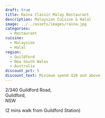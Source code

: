 ```yaml
---
draft: true
title: Raina Classic Malay Restaurant
description: Malaysian Cuisine & Halal
image: ../../assets/images/raina.jpg
categories:
  - Restaurant
cuisine:
  - Malaysian
  - Halal
region:
  - Guildford
  - New South Wales
  - Australia
discount_pct: 5
discount_text: Minimum spend $20 and above
---
```


2/340 Guildford Road,\
Guildford,\
NSW

(2 mins walk from Guildford Station)
